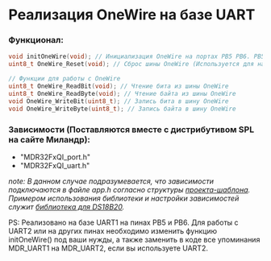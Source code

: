 # Реализация OneWire на базе UART
### Функционал:
``` C
void initOneWire(void); // Инициализация OneWire на портах PB5 PB6. PB5 и PB6 должны быть соединены между собой.
uint8_t OneWire_Reset(void); // Сброс шины OneWire (Используется для начала работы с устройствами на шине)

// Функции для работы с OneWire
uint8_t OneWire_ReadBit(void); // Чтение бита из шины OneWire
uint8_t OneWire_ReadByte(void); // Чтение байта из шины OneWire
void OneWire_WriteBit(uint8_t); // Запись бита в шину OneWire
void OneWire_WriteByte(uint8_t); // Запись байта в шину OneWire
```

### Зависимости (Поставляются вместе с дистрибутивом SPL на сайте Миландр):
- "MDR32FxQI_port.h"
- "MDR32FxQI_uart.h"

*note: В данном случае подразумевается, что зависимости подключаются в файле app.h согласно структуры [проекта-шаблона](https://github.com/arty1223/MILUINO/tree/main/Milandr_GCC_template). Примером использования библиотеки и настройки зависимостей служит [библиотека для DS18B20](https://github.com/arty1223/MDR1211_DS18B20).*

PS: Реализовано на базе UART1 на пинах PB5 и PB6. Для работы с UART2 или на других пинах необходимо изменить функцию initOneWire() под ваши нужды, а также заменить в коде все упоминания MDR_UART1 на MDR_UART2, если вы используете UART2.